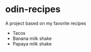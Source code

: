 # odin-recipes

A project based on my favorite recipes

- Tacos
- Banana milk shake
- Papaya milk shake
